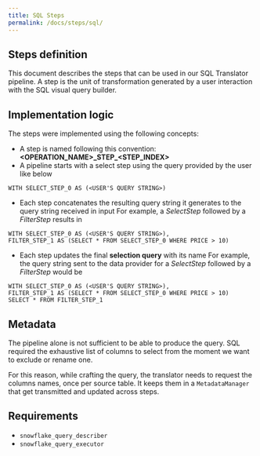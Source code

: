 ```yaml
---
title: SQL Steps
permalink: /docs/steps/sql/
---
```


## Steps definition

This document describes the steps that can be used in our SQL Translator pipeline. A step is
the unit of transformation generated by a user interaction with the SQL visual query
builder.

## Implementation logic 

The steps were implemented using the following concepts:
- A step is named following this convention: **<OPERATION_NAME>\_STEP\_<STEP_INDEX>**
- A pipeline starts with a select step using the query provided by the user like below
```
WITH SELECT_STEP_0 AS (<USER'S QUERY STRING>)
```
- Each step concatenates the resulting query string it generates to the query string received in input
For example, a *SelectStep* followed by a *FilterStep* results in
```
WITH SELECT_STEP_0 AS (<USER'S QUERY STRING>),
FILTER_STEP_1 AS (SELECT * FROM SELECT_STEP_0 WHERE PRICE > 10)
```
- Each step updates the final **selection query** with its name
For example, the query string sent to the data provider for a *SelectStep* followed by a *FilterStep* would be
```
WITH SELECT_STEP_0 AS (<USER'S QUERY STRING>),
FILTER_STEP_1 AS (SELECT * FROM SELECT_STEP_0 WHERE PRICE > 10)
SELECT * FROM FILTER_STEP_1
```

## Metadata

The pipeline alone is not sufficient to be able to produce the query.
SQL required the exhaustive list of columns to select from the moment we want to exclude or rename one.

For this reason, while crafting the query, the translator needs to request the columns names, once per source table.
It keeps them in a `MetadataManager` that get transmitted and updated across steps.

## Requirements

- `snowflake_query_describer`
- `snowflake_query_executor`
